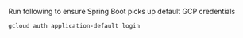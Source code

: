 Run following to ensure Spring Boot picks up default GCP credentials

`gcloud auth application-default login`

